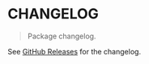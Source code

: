 # CHANGELOG

> Package changelog.

See [GitHub Releases](https://github.com/stdlib-js/stats-base-dmeanvarpn/releases) for the changelog.